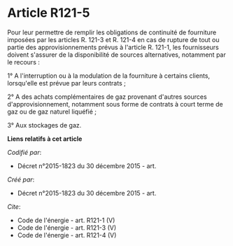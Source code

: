 # Article R121-5

Pour leur permettre de remplir les obligations de continuité de fourniture imposées par les articles R. 121-3 et R. 121-4 en
cas de rupture de tout ou partie des approvisionnements prévus à l'article R. 121-1, les fournisseurs doivent s'assurer de la
disponibilité de sources alternatives, notamment par le recours : 

1° A l'interruption ou à la modulation de la fourniture à certains clients, lorsqu'elle est prévue par leurs contrats ;

2° A des achats complémentaires de gaz provenant d'autres sources d'approvisionnement, notamment sous forme de contrats à
court terme de gaz ou de gaz naturel liquéfié ; 

3° Aux stockages de gaz.

**Liens relatifs à cet article**

_Codifié par_:

  - Décret n°2015-1823 du 30 décembre 2015 - art.

_Créé par_:

  - Décret n°2015-1823 du 30 décembre 2015 - art.

_Cite_:

  - Code de l'énergie - art. R121-1 (V)
  - Code de l'énergie - art. R121-3 (V)
  - Code de l'énergie - art. R121-4 (V)
